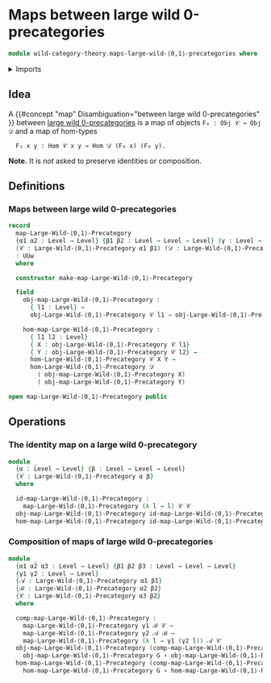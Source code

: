 # Maps between large wild 0-precategories

```agda
module wild-category-theory.maps-large-wild-⟨0,1⟩-precategories where
```

<details><summary>Imports</summary>

```agda
open import wild-category-theory.large-wild-⟨0,1⟩-precategories

open import foundation.cartesian-product-types
open import foundation.dependent-pair-types
open import foundation.function-types
open import foundation.identity-types
open import foundation.propositions
open import foundation.sets
open import foundation.truncated-types
open import foundation.truncation-levels
open import foundation.universe-levels
```

</details>

## Idea

A {{#concept "map" Disambiguation="between large wild 0-precategories" }}
between
[large wild 0-precategories](wild-category-theory.large-wild-⟨0,1⟩-precategories.lagda.md)
is a map of objects `F₀ : Obj 𝒞 → Obj 𝒟` and a map of hom-types

```text
  F₁ x y : Hom 𝒞 x y → Hom 𝒟 (F₀ x) (F₀ y).
```

**Note.** It is _not_ asked to preserve identities or composition.

## Definitions

### Maps between large wild 0-precategories

```agda
record
  map-Large-Wild-⟨0,1⟩-Precategory
  {α1 α2 : Level → Level} {β1 β2 : Level → Level → Level} (γ : Level → Level)
  (𝒞 : Large-Wild-⟨0,1⟩-Precategory α1 β1) (𝒟 : Large-Wild-⟨0,1⟩-Precategory α2 β2)
  : UUω
  where

  constructor make-map-Large-Wild-⟨0,1⟩-Precategory

  field
    obj-map-Large-Wild-⟨0,1⟩-Precategory :
      { l1 : Level} →
      obj-Large-Wild-⟨0,1⟩-Precategory 𝒞 l1 → obj-Large-Wild-⟨0,1⟩-Precategory 𝒟 (γ l1)

    hom-map-Large-Wild-⟨0,1⟩-Precategory :
      { l1 l2 : Level}
      { X : obj-Large-Wild-⟨0,1⟩-Precategory 𝒞 l1}
      { Y : obj-Large-Wild-⟨0,1⟩-Precategory 𝒞 l2} →
      hom-Large-Wild-⟨0,1⟩-Precategory 𝒞 X Y →
      hom-Large-Wild-⟨0,1⟩-Precategory 𝒟
        ( obj-map-Large-Wild-⟨0,1⟩-Precategory X)
        ( obj-map-Large-Wild-⟨0,1⟩-Precategory Y)

open map-Large-Wild-⟨0,1⟩-Precategory public
```

## Operations

### The identity map on a large wild 0-precategory

```agda
module _
  {α : Level → Level} {β : Level → Level → Level}
  {𝒞 : Large-Wild-⟨0,1⟩-Precategory α β}
  where

  id-map-Large-Wild-⟨0,1⟩-Precategory :
    map-Large-Wild-⟨0,1⟩-Precategory (λ l → l) 𝒞 𝒞
  obj-map-Large-Wild-⟨0,1⟩-Precategory id-map-Large-Wild-⟨0,1⟩-Precategory = id
  hom-map-Large-Wild-⟨0,1⟩-Precategory id-map-Large-Wild-⟨0,1⟩-Precategory = id
```

### Composition of maps of large wild 0-precategories

```agda
module _
  {α1 α2 α3 : Level → Level} {β1 β2 β3 : Level → Level → Level}
  {γ1 γ2 : Level → Level}
  {𝒜 : Large-Wild-⟨0,1⟩-Precategory α1 β1}
  {ℬ : Large-Wild-⟨0,1⟩-Precategory α2 β2}
  {𝒞 : Large-Wild-⟨0,1⟩-Precategory α3 β2}
  where

  comp-map-Large-Wild-⟨0,1⟩-Precategory :
    map-Large-Wild-⟨0,1⟩-Precategory γ1 ℬ 𝒞 →
    map-Large-Wild-⟨0,1⟩-Precategory γ2 𝒜 ℬ →
    map-Large-Wild-⟨0,1⟩-Precategory (λ l → γ1 (γ2 l)) 𝒜 𝒞
  obj-map-Large-Wild-⟨0,1⟩-Precategory (comp-map-Large-Wild-⟨0,1⟩-Precategory G F) =
    obj-map-Large-Wild-⟨0,1⟩-Precategory G ∘ obj-map-Large-Wild-⟨0,1⟩-Precategory F
  hom-map-Large-Wild-⟨0,1⟩-Precategory (comp-map-Large-Wild-⟨0,1⟩-Precategory G F) =
    hom-map-Large-Wild-⟨0,1⟩-Precategory G ∘ hom-map-Large-Wild-⟨0,1⟩-Precategory F
```
